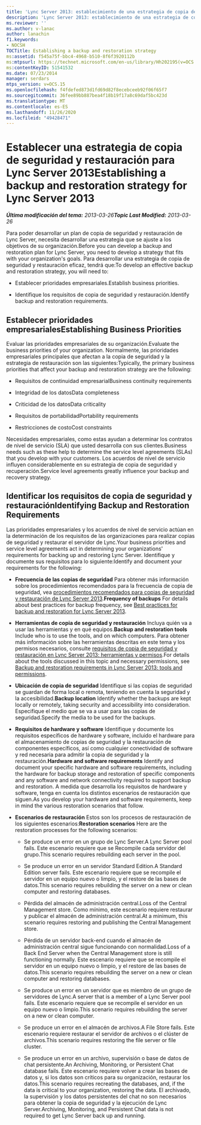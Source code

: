 ```yaml
---
title: 'Lync Server 2013: establecimiento de una estrategia de copia de seguridad y restauración'
description: 'Lync Server 2013: establecimiento de una estrategia de copia de seguridad y restauración.'
ms.reviewer: ''
ms.author: v-lanac
author: lanachin
f1.keywords:
- NOCSH
TOCTitle: Establishing a backup and restoration strategy
ms:assetid: f545a75f-bbc4-4968-b510-8f6f3920112b
ms:mtpsurl: https://technet.microsoft.com/en-us/library/Hh202195(v=OCS.15)
ms:contentKeyID: 51541532
ms.date: 07/23/2014
manager: serdars
mtps_version: v=OCS.15
ms.openlocfilehash: f4fdefed873d1fd69d82f8ecebceeb92f06f65f7
ms.sourcegitcommit: 36fee89bb887bea4f18b19f17a8c69daf5bc423d
ms.translationtype: MT
ms.contentlocale: es-ES
ms.lasthandoff: 11/26/2020
ms.locfileid: "49428471"
---
```

# <a name="establishing-a-backup-and-restoration-strategy-for-lync-server-2013"></a><span data-ttu-id="4bf72-103">Establecer una estrategia de copia de seguridad y restauración para Lync Server 2013</span><span class="sxs-lookup"><span data-stu-id="4bf72-103">Establishing a backup and restoration strategy for Lync Server 2013</span></span>

<div data-xmlns="http://www.w3.org/1999/xhtml">

<div class="topic" data-xmlns="http://www.w3.org/1999/xhtml" data-msxsl="urn:schemas-microsoft-com:xslt" data-cs="https://msdn.microsoft.com/">

<div data-asp="https://msdn2.microsoft.com/asp">



</div>

<div id="mainSection">

<div id="mainBody"><span data-ttu-id="4bf72-104">

<span> </span></span><span class="sxs-lookup"><span data-stu-id="4bf72-104">

<span> </span></span></span>

<span data-ttu-id="4bf72-105">_**Última modificación del tema:** 2013-03-26_</span><span class="sxs-lookup"><span data-stu-id="4bf72-105">_**Topic Last Modified:** 2013-03-26_</span></span>

<span data-ttu-id="4bf72-106">Para poder desarrollar un plan de copia de seguridad y restauración de Lync Server, necesita desarrollar una estrategia que se ajuste a los objetivos de su organización.</span><span class="sxs-lookup"><span data-stu-id="4bf72-106">Before you can develop a backup and restoration plan for Lync Server, you need to develop a strategy that fits with your organization's goals.</span></span> <span data-ttu-id="4bf72-107">Para desarrollar una estrategia de copia de seguridad y restauración eficaz, tendrá que:</span><span class="sxs-lookup"><span data-stu-id="4bf72-107">To develop an effective backup and restoration strategy, you will need to:</span></span>

  - <span data-ttu-id="4bf72-108">Establecer prioridades empresariales.</span><span class="sxs-lookup"><span data-stu-id="4bf72-108">Establish business priorities.</span></span>

  - <span data-ttu-id="4bf72-109">Identifique los requisitos de copia de seguridad y restauración.</span><span class="sxs-lookup"><span data-stu-id="4bf72-109">Identify backup and restoration requirements.</span></span>

<div>

## <a name="establishing-business-priorities"></a><span data-ttu-id="4bf72-110">Establecer prioridades empresariales</span><span class="sxs-lookup"><span data-stu-id="4bf72-110">Establishing Business Priorities</span></span>

<span data-ttu-id="4bf72-111">Evaluar las prioridades empresariales de su organización.</span><span class="sxs-lookup"><span data-stu-id="4bf72-111">Evaluate the business priorities of your organization.</span></span> <span data-ttu-id="4bf72-112">Normalmente, las prioridades empresariales principales que afectan a la copia de seguridad y la estrategia de restauración son las siguientes:</span><span class="sxs-lookup"><span data-stu-id="4bf72-112">Typically, the primary business priorities that affect your backup and restoration strategy are the following:</span></span>

  - <span data-ttu-id="4bf72-113">Requisitos de continuidad empresarial</span><span class="sxs-lookup"><span data-stu-id="4bf72-113">Business continuity requirements</span></span>

  - <span data-ttu-id="4bf72-114">Integridad de los datos</span><span class="sxs-lookup"><span data-stu-id="4bf72-114">Data completeness</span></span>

  - <span data-ttu-id="4bf72-115">Criticidad de los datos</span><span class="sxs-lookup"><span data-stu-id="4bf72-115">Data criticality</span></span>

  - <span data-ttu-id="4bf72-116">Requisitos de portabilidad</span><span class="sxs-lookup"><span data-stu-id="4bf72-116">Portability requirements</span></span>

  - <span data-ttu-id="4bf72-117">Restricciones de costo</span><span class="sxs-lookup"><span data-stu-id="4bf72-117">Cost constraints</span></span>

<span data-ttu-id="4bf72-118">Necesidades empresariales, como estas ayudan a determinar los contratos de nivel de servicio (SLA) que usted desarrolla con sus clientes.</span><span class="sxs-lookup"><span data-stu-id="4bf72-118">Business needs such as these help to determine the service level agreements (SLAs) that you develop with your customers.</span></span> <span data-ttu-id="4bf72-119">Los acuerdos de nivel de servicio influyen considerablemente en su estrategia de copia de seguridad y recuperación.</span><span class="sxs-lookup"><span data-stu-id="4bf72-119">Service level agreements greatly influence your backup and recovery strategy.</span></span>

</div>

<div>

## <a name="identifying-backup-and-restoration-requirements"></a><span data-ttu-id="4bf72-120">Identificar los requisitos de copia de seguridad y restauración</span><span class="sxs-lookup"><span data-stu-id="4bf72-120">Identifying Backup and Restoration Requirements</span></span>

<span data-ttu-id="4bf72-121">Las prioridades empresariales y los acuerdos de nivel de servicio actúan en la determinación de los requisitos de las organizaciones para realizar copias de seguridad y restaurar el servidor de Lync.</span><span class="sxs-lookup"><span data-stu-id="4bf72-121">Your business priorities and service level agreements act in determining your organizations' requirements for backing up and restoring Lync Server.</span></span> <span data-ttu-id="4bf72-122">Identifique y documente sus requisitos para lo siguiente:</span><span class="sxs-lookup"><span data-stu-id="4bf72-122">Identify and document your requirements for the following:</span></span>

  - <span data-ttu-id="4bf72-123">**Frecuencia de las copias de seguridad**   Para obtener más información sobre los procedimientos recomendados para la frecuencia de copia de seguridad, vea [procedimientos recomendados para copias de seguridad y restauración de Lync Server 2013](lync-server-2013-best-practices-for-backup-and-restoration.md).</span><span class="sxs-lookup"><span data-stu-id="4bf72-123">**Frequency of backups**   For details about best practices for backup frequency, see [Best practices for backup and restoration for Lync Server 2013](lync-server-2013-best-practices-for-backup-and-restoration.md).</span></span>

  - <span data-ttu-id="4bf72-124">**Herramientas de copia de seguridad y restauración**   Incluya quién va a usar las herramientas y en qué equipos.</span><span class="sxs-lookup"><span data-stu-id="4bf72-124">**Backup and restoration tools**   Include who is to use the tools, and on which computers.</span></span> <span data-ttu-id="4bf72-125">Para obtener más información sobre las herramientas descritas en este tema y los permisos necesarios, consulte [requisitos de copia de seguridad y restauración en Lync Server 2013: herramientas y permisos](lync-server-2013-backup-and-restoration-requirements-tools-and-permissions.md).</span><span class="sxs-lookup"><span data-stu-id="4bf72-125">For details about the tools discussed in this topic and necessary permissions, see [Backup and restoration requirements in Lync Server 2013: tools and permissions](lync-server-2013-backup-and-restoration-requirements-tools-and-permissions.md).</span></span>

  - <span data-ttu-id="4bf72-126">**Ubicación de copia de seguridad**   Identifique si las copias de seguridad se guardan de forma local o remota, teniendo en cuenta la seguridad y la accesibilidad.</span><span class="sxs-lookup"><span data-stu-id="4bf72-126">**Backup location**   Identify whether the backups are kept locally or remotely, taking security and accessibility into consideration.</span></span> <span data-ttu-id="4bf72-127">Especifique el medio que se va a usar para las copias de seguridad.</span><span class="sxs-lookup"><span data-stu-id="4bf72-127">Specify the media to be used for the backups.</span></span>

  - <span data-ttu-id="4bf72-128">**Requisitos de hardware y software**   Identifique y documente los requisitos específicos de hardware y software, incluido el hardware para el almacenamiento de copias de seguridad y la restauración de componentes específicos, así como cualquier conectividad de software y red necesaria para admitir la copia de seguridad y la restauración.</span><span class="sxs-lookup"><span data-stu-id="4bf72-128">**Hardware and software requirements**   Identify and document your specific hardware and software requirements, including the hardware for backup storage and restoration of specific components and any software and network connectivity required to support backup and restoration.</span></span> <span data-ttu-id="4bf72-129">A medida que desarrolla los requisitos de hardware y software, tenga en cuenta los distintos escenarios de restauración que siguen.</span><span class="sxs-lookup"><span data-stu-id="4bf72-129">As you develop your hardware and software requirements, keep in mind the various restoration scenarios that follow.</span></span>

  - <span data-ttu-id="4bf72-130">**Escenarios de restauración**   Estos son los procesos de restauración de los siguientes escenarios:</span><span class="sxs-lookup"><span data-stu-id="4bf72-130">**Restoration scenarios**   Here are the restoration processes for the following scenarios:</span></span>
    
      - <span data-ttu-id="4bf72-131">Se produce un error en un grupo de Lync Server.</span><span class="sxs-lookup"><span data-stu-id="4bf72-131">A Lync Server pool fails.</span></span> <span data-ttu-id="4bf72-132">Este escenario requiere que se Recompile cada servidor del grupo.</span><span class="sxs-lookup"><span data-stu-id="4bf72-132">This scenario requires rebuilding each server in the pool.</span></span>
    
      - <span data-ttu-id="4bf72-133">Se produce un error en un servidor Standard Edition.</span><span class="sxs-lookup"><span data-stu-id="4bf72-133">A Standard Edition server fails.</span></span> <span data-ttu-id="4bf72-134">Este escenario requiere que se recompile el servidor en un equipo nuevo o limpio, y el restore de las bases de datos.</span><span class="sxs-lookup"><span data-stu-id="4bf72-134">This scenario requires rebuilding the server on a new or clean computer and restoring databases.</span></span>
    
      - <span data-ttu-id="4bf72-135">Pérdida del almacén de administración central.</span><span class="sxs-lookup"><span data-stu-id="4bf72-135">Loss of the Central Management store.</span></span> <span data-ttu-id="4bf72-136">Como mínimo, este escenario requiere restaurar y publicar el almacén de administración central.</span><span class="sxs-lookup"><span data-stu-id="4bf72-136">At a minimum, this scenario requires restoring and publishing the Central Management store.</span></span>
    
      - <span data-ttu-id="4bf72-137">Pérdida de un servidor back-end cuando el almacén de administración central sigue funcionando con normalidad.</span><span class="sxs-lookup"><span data-stu-id="4bf72-137">Loss of a Back End Server when the Central Management store is still functioning normally.</span></span> <span data-ttu-id="4bf72-138">Este escenario requiere que se recompile el servidor en un equipo nuevo o limpio, y el restore de las bases de datos.</span><span class="sxs-lookup"><span data-stu-id="4bf72-138">This scenario requires rebuilding the server on a new or clean computer and restoring databases.</span></span>
    
      - <span data-ttu-id="4bf72-139">Se produce un error en un servidor que es miembro de un grupo de servidores de Lync.</span><span class="sxs-lookup"><span data-stu-id="4bf72-139">A server that is a member of a Lync Server pool fails.</span></span> <span data-ttu-id="4bf72-140">Este escenario requiere que se recompile el servidor en un equipo nuevo o limpio.</span><span class="sxs-lookup"><span data-stu-id="4bf72-140">This scenario requires rebuilding the server on a new or clean computer.</span></span>
    
      - <span data-ttu-id="4bf72-141">Se produce un error en el almacén de archivos.</span><span class="sxs-lookup"><span data-stu-id="4bf72-141">A File Store fails.</span></span> <span data-ttu-id="4bf72-142">Este escenario requiere restaurar el servidor de archivos o el clúster de archivos.</span><span class="sxs-lookup"><span data-stu-id="4bf72-142">This scenario requires restoring the file server or file cluster.</span></span>
    
      - <span data-ttu-id="4bf72-143">Se produce un error en un archivo, supervisión o base de datos de chat persistente.</span><span class="sxs-lookup"><span data-stu-id="4bf72-143">An Archiving, Monitoring, or Persistent Chat database fails.</span></span> <span data-ttu-id="4bf72-144">Este escenario requiere volver a crear las bases de datos y, si los datos son críticos para su organización, restaurar los datos.</span><span class="sxs-lookup"><span data-stu-id="4bf72-144">This scenario requires recreating the databases, and, if the data is critical to your organization, restoring the data.</span></span> <span data-ttu-id="4bf72-145">El archivado, la supervisión y los datos persistentes del chat no son necesarios para obtener la copia de seguridad y la ejecución de Lync Server.</span><span class="sxs-lookup"><span data-stu-id="4bf72-145">Archiving, Monitoring, and Persistent Chat data is not required to get Lync Server back up and running.</span></span>

<span data-ttu-id="4bf72-146"></div>

</div>

<span> </span>

</div>

</div>

</span><span class="sxs-lookup"><span data-stu-id="4bf72-146"></div>

</div>

<span> </span>

</div>

</div>

</span></span></div>

